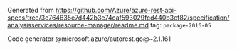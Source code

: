 Generated from https://github.com/Azure/azure-rest-api-specs/tree/3c764635e7d442b3e74caf593029fcd440b3ef82/specification/analysisservices/resource-manager/readme.md tag: `package-2016-05`

Code generator @microsoft.azure/autorest.go@~2.1.161

